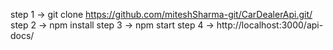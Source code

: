 step 1 -> git clone https://github.com/miteshSharma-git/CarDealerApi.git/
step 2 ->  npm install
step 3 -> npm start
step 4 -> http://localhost:3000/api-docs/

